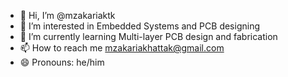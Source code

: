 - 👋 Hi, I’m @mzakariaktk
- 👀 I’m interested in Embedded Systems and PCB designing
- 🌱 I’m currently learning Multi-layer PCB design and fabrication
- 📫 How to reach me mzakariakhattak@gmail.com
- 😄 Pronouns: he/him
<!---
mzakariaktk/mzakariaktk is a ✨ special ✨ repository because its `README.md` (this file) appears on your GitHub profile.
You can click the Preview link to take a look at your changes.
--->
